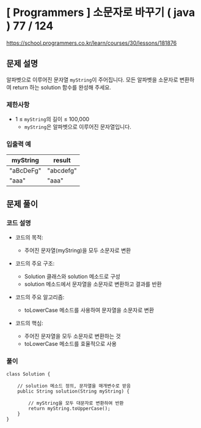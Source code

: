 # [ Programmers ] 소문자로 바꾸기 ( java ) 77 / 124
https://school.programmers.co.kr/learn/courses/30/lessons/181876

## 문제 설명

알파벳으로 이루어진 문자열 `myString`이 주어집니다. 모든 알파벳을 소문자로 변환하여 return 하는 solution 함수를 완성해 주세요.


### 제한사항

- 1 ≤ `myString`의 길이 ≤ 100,000
    - `myString`은 알파벳으로 이루어진 문자열입니다.


### 입출력 예

|myString|result|
|---|---|
|"aBcDeFg"|"abcdefg"|
|"aaa"|"aaa"|

## 문제 풀이
### 코드 설명
- 코드의 목적:
    
    - 주어진 문자열(myString)을 모두 소문자로 변환
- 코드의 주요 구조:
    
    - Solution 클래스와 solution 메소드로 구성
    - solution 메소드에서 문자열을 소문자로 변환하고 결과를 반환
- 코드의 주요 알고리즘:
    
    - toLowerCase 메소드를 사용하여 문자열을 소문자로 변환
- 코드의 핵심:
    
    - 주어진 문자열을 모두 소문자로 변환하는 것
    - toLowerCase 메소드를 효율적으로 사용

### 풀이
```
class Solution {

    // solution 메소드 정의, 문자열을 매개변수로 받음
    public String solution(String myString) {
        
        // myString을 모두 대문자로 변환하여 반환
        return myString.toUpperCase();
    }
}
```

